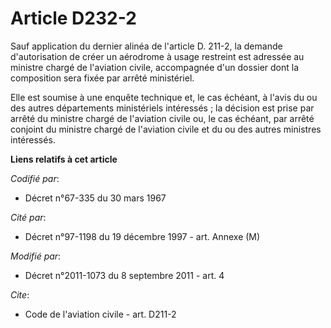 # Article D232-2

Sauf application du dernier alinéa de l'article D. 211-2, la demande d'autorisation de créer un aérodrome à usage restreint
est adressée au ministre chargé de l'aviation civile, accompagnée d'un dossier dont la composition sera fixée par arrêté
ministériel. 

Elle est soumise à une enquête technique et, le cas échéant, à l'avis du ou des autres départements ministériels intéressés ;
la décision est prise par arrêté du ministre chargé de l'aviation civile ou, le cas échéant, par arrêté conjoint du ministre
chargé de l'aviation civile et du ou des autres ministres intéressés.

**Liens relatifs à cet article**

_Codifié par_:

  - Décret n°67-335 du 30 mars 1967

_Cité par_:

  - Décret n°97-1198 du 19 décembre 1997 - art. Annexe (M)

_Modifié par_:

  - Décret n°2011-1073 du 8 septembre 2011 - art. 4

_Cite_:

  - Code de l'aviation civile - art. D211-2
